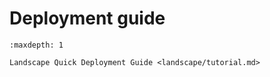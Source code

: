 # Deployment guide

```{toctree}
:maxdepth: 1

Landscape Quick Deployment Guide <landscape/tutorial.md>

```

